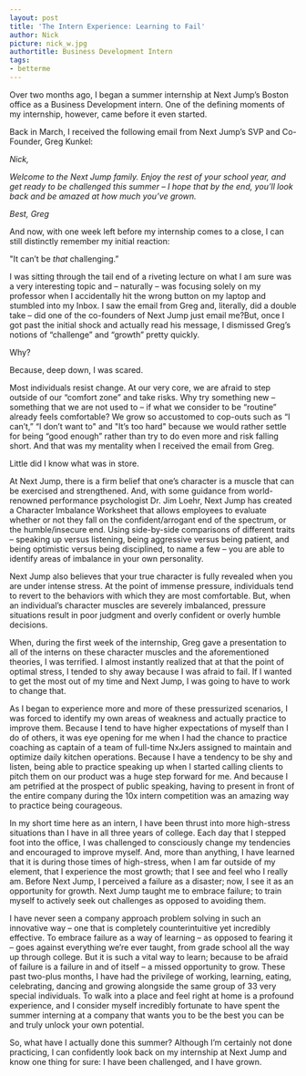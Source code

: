 ```yaml
---
layout: post
title: 'The Intern Experience: Learning to Fail'
author: Nick
picture: nick_w.jpg
authortitle: Business Development Intern
tags:
- betterme
---
```


Over two months ago, I began a summer internship at Next Jump’s Boston office as a Business Development intern. One of the defining moments of my internship, however, came before it even started.

Back in March, I received the following email from Next Jump’s SVP and Co-Founder, Greg Kunkel:

*Nick,*

*Welcome to the Next Jump family. Enjoy the rest of your school year, and get ready to be challenged this summer – I hope that by the end, you’ll look back and be amazed at how much you’ve grown.*

*Best, Greg*

And now, with one week left before my internship comes to a close, I can still distinctly remember my initial reaction:

"It can’t be *that* challenging.”

I was sitting through the tail end of a riveting lecture on what I am sure was a very interesting topic and – naturally – was focusing solely on my professor when I accidentally hit the wrong button on my laptop and stumbled into my Inbox. I saw the email from Greg and, literally, did a double take – did one of the co-founders of Next Jump just email me?But, once I got past the initial shock and actually read his message, I dismissed Greg’s notions of “challenge” and “growth” pretty quickly.

Why?

Because, deep down, I was scared.

Most individuals resist change. At our very core, we are afraid to step outside of our  “comfort zone” and take risks. Why try something new – something that we are not used to – if what we consider to be “routine” already feels comfortable? We grow so accustomed to cop-outs such as “I can’t,” “I don’t want to" and "It’s too hard" because we would rather settle for being “good enough” rather than try to do even more and risk falling short. And that was my mentality when I received the email from Greg.

Little did I know what was in store.

At Next Jump, there is a firm belief that one’s character is a muscle that can be exercised and strengthened. And, with some guidance from world-renowned performance psychologist Dr. Jim Loehr, Next Jump has created a Character Imbalance Worksheet that allows employees to evaluate whether or not they fall on the confident/arrogant end of the spectrum, or the humble/insecure end. Using side-by-side comparisons of different traits – speaking up versus listening, being aggressive versus being patient, and being optimistic versus being disciplined, to name a few – you are able to identify areas of imbalance in your own personality. 

Next Jump also believes that your true character is fully revealed when you are under intense stress. At the point of immense pressure, individuals tend to revert to the behaviors with which they are most comfortable. But, when an individual’s character muscles are severely imbalanced, pressure situations result in poor judgment and overly confident or overly humble decisions.

When, during the first week of the internship, Greg gave a presentation to all of the interns on these character muscles and the aforementioned theories, I was terrified. I almost instantly realized that at that the point of optimal stress, I tended to shy away because I was afraid to fail. If I wanted to get the most out of my time and Next Jump, I was going to have to work to change that.

As I began to experience more and more of these pressurized scenarios, I was forced to identify my own areas of weakness and actually practice to improve them. Because I tend to have higher expectations of myself than I do of others, it was eye opening for me when I had the chance to practice coaching as captain of a team of full-time NxJers assigned to maintain and optimize daily kitchen operations. Because I have a tendency to be shy and listen, being able to practice speaking up when I started calling clients to pitch them on our product was a huge step forward for me. And because I am petrified at the prospect of public speaking, having to present in front of the entire company during the 10x intern competition was an amazing way to practice being courageous.

In my short time here as an intern, I have been thrust into more high-stress situations than I have in all three years of college. Each day that I stepped foot into the office, I was challenged to consciously change my tendencies and encouraged to improve myself. And, more than anything, I have learned that it is during those times of high-stress, when I am far outside of my element, that I experience the most growth; that I see and feel who I really am. Before Next Jump, I perceived a failure as a disaster; now, I see it as an opportunity for growth. Next Jump taught me to embrace failure; to train myself to actively seek out challenges as opposed to avoiding them.

I have never seen a company approach problem solving in such an innovative way – one that is completely counterintuitive yet incredibly effective. To embrace failure as a way of learning – as opposed to fearing it – goes against everything we’re ever taught, from grade school all the way up through college. But it is such a vital way to learn; because to be afraid of failure is a failure in and of itself – a missed opportunity to grow.
These past two-plus months, I have had the privilege of working, learning, eating, celebrating, dancing and growing alongside the same group of 33 very special individuals. To walk into a place and feel right at home is a profound experience, and I consider myself incredibly fortunate to have spent the summer interning at a company that wants you to be the best you can be and truly unlock your own potential.

So, what have I actually done this summer? Although I’m certainly not done practicing, I can confidently look back on my internship at Next Jump and know one thing for sure: I have been challenged, and I have grown.